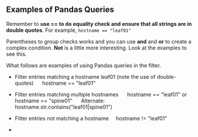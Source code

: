 ## Examples of Pandas Queries

Remember to __use == to do equality check and ensure that all strings are in double quotes__. For example, 
```hostname == "leaf01"```

Parentheses to group checks works and you can use __and__ and __or__ to create a complex condition. __Not__ is a little more interesting. Look at the examples to see this.

What follows are examples of using Pandas queries in the filter. 

* Filter entries matching a hostname leaf01 (note the use of double-quotes)
&nbsp;&nbsp;&nbsp;&nbsp; hostname == "leaf01"

* Filter entries matching multiple hostnames
&nbsp;&nbsp;&nbsp;&nbsp; hostname == "leaf01" or hostname == "spine01"
&nbsp;&nbsp;&nbsp;&nbsp; Alternate: hostname.str.contains("leaf01|spine01")

* Filter entries not matching a hostname
&nbsp;&nbsp;&nbsp;&nbsp;hostname != "leaf01"

* 
